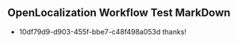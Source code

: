 ## OpenLocalization Workflow Test MarkDown
* 10df79d9-d903-455f-bbe7-c48f498a053d thanks!

<!--HONumber=Jul16_HO3-->


